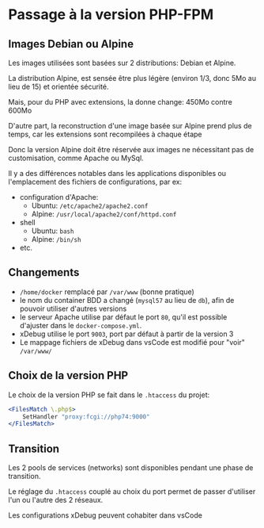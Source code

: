 # Passage à la version PHP-FPM

## Images Debian ou Alpine

Les images utilisées sont basées sur 2 distributions: Debian et Alpine.

La distribution Alpine, est sensée être plus légère (environ 1/3, donc 5Mo au lieu de 15) et orientée sécurité.

Mais, pour du PHP avec extensions, la donne change: 450Mo contre 600Mo

D'autre part, la reconstruction d'une image basée sur Alpine prend plus de temps, car les extensions sont recompilées à chaque étape

Donc la version Alpine doit être réservée aux images ne nécessitant pas de customisation, comme Apache ou MySql.

Il y a des différences notables dans les applications disponibles ou l'emplacement des fichiers de configurations, par ex:

* configuration d'Apache:
  * Ubuntu: `/etc/apache2/apache2.conf`
  * Alpine: `/usr/local/apache2/conf/httpd.conf`
* shell
  * Ubuntu: `bash`
  * Alpine: `/bin/sh`
* etc.

## Changements

* `/home/docker` remplacé par `/var/www` (bonne pratique)
* le nom du container BDD a changé (`mysql57` au lieu de `db`), afin de pouvoir utiliser d'autres versions
* le serveur Apache utilise par défaut le port `80`, qu'il est possible d'ajuster dans le `docker-compose.yml`.
* xDebug utilise le port `9003`, port par défaut à partir de la version 3
* Le mappage fichiers de xDebug dans vsCode est modifié pour "voir" `/var/www/`

## Choix de la version PHP

Le choix de la version PHP se fait dans le ```.htaccess``` du projet:

```apache
<FilesMatch \.php$>
    SetHandler "proxy:fcgi://php74:9000"
</FilesMatch>
```

## Transition

Les 2 pools de services (networks) sont disponibles pendant une phase de transition.

Le réglage du `.htaccess` couplé au choix du port permet de passer d'utiliser l'un ou l'autre des 2 réseaux.

Les configurations xDebug peuvent cohabiter dans vsCode
